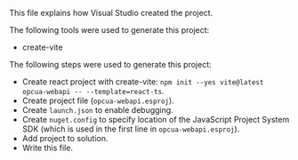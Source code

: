 This file explains how Visual Studio created the project.

The following tools were used to generate this project:
- create-vite

The following steps were used to generate this project:
- Create react project with create-vite: `npm init --yes vite@latest opcua-webapi -- --template=react-ts`.
- Create project file (`opcua-webapi.esproj`).
- Create `launch.json` to enable debugging.
- Create `nuget.config` to specify location of the JavaScript Project System SDK (which is used in the first line in `opcua-webapi.esproj`).
- Add project to solution.
- Write this file.
